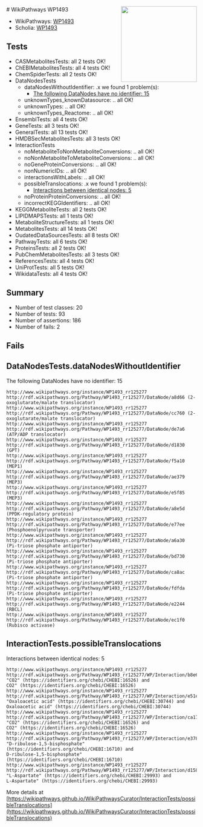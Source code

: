 <img style="float: right; width: 200px" src="https://upload.wikimedia.org/wikipedia/commons/thumb/8/83/Wplogo_with_text_500.png/640px-Wplogo_with_text_500.png" />
# WikiPathways WP1493

* WikiPathways: [WP1493](https://wikipathways.org/pathways/WP1493)
* Scholia: [WP1493](https://scholia.toolforge.org/wikipathways/WP1493)
## Tests
* CASMetabolitesTests: all 2 tests OK!
* ChEBIMetabolitesTests: all 4 tests OK!
* ChemSpiderTests: all 2 tests OK!
* DataNodesTests
    * dataNodesWithoutIdentifier: .x we found 1 problem(s):
        * [The following DataNodes have no identifier: 15](#8792c495)
    * unknownTypes_knownDatasource: .. all OK!
    * unknownTypes: .. all OK!
    * unknownTypes_Reactome: .. all OK!
* EnsemblTests: all 4 tests OK!
* GeneTests: all 3 tests OK!
* GeneralTests: all 13 tests OK!
* HMDBSecMetabolitesTests: all 3 tests OK!
* InteractionTests
    * noMetaboliteToNonMetaboliteConversions: .. all OK!
    * noNonMetaboliteToMetaboliteConversions: .. all OK!
    * noGeneProteinConversions: .. all OK!
    * nonNumericIDs: .. all OK!
    * interactionsWithLabels: .. all OK!
    * possibleTranslocations: .x we found 1 problem(s):
        * [Interactions between identical nodes: 5](#1c11820a)
    * noProteinProteinConversions: .. all OK!
    * incorrectKEGGIdentifiers: .. all OK!
* KEGGMetaboliteTests: all 2 tests OK!
* LIPIDMAPSTests: all 1 tests OK!
* MetaboliteStructureTests: all 1 tests OK!
* MetabolitesTests: all 14 tests OK!
* OudatedDataSourcesTests: all 8 tests OK!
* PathwayTests: all 6 tests OK!
* ProteinsTests: all 2 tests OK!
* PubChemMetabolitesTests: all 3 tests OK!
* ReferencesTests: all 4 tests OK!
* UniProtTests: all 5 tests OK!
* WikidataTests: all 4 tests OK!


## Summary

* Number of test classes: 20
* Number of tests: 93
* Number of assertions: 186
* Number of fails: 2

## Fails

<a name="8792c495" />

## DataNodesTests.dataNodesWithoutIdentifier

The following DataNodes have no identifier: 15
```
http://www.wikipathways.org/instance/WP1493_rr125277 http://rdf.wikipathways.org/Pathway/WP1493_rr125277/DataNode/a8d66 (2-oxoglutarate/malate translocator)
http://www.wikipathways.org/instance/WP1493_rr125277 http://rdf.wikipathways.org/Pathway/WP1493_rr125277/DataNode/cc760 (2-oxoglutarate/malate translocator)
http://www.wikipathways.org/instance/WP1493_rr125277 http://rdf.wikipathways.org/Pathway/WP1493_rr125277/DataNode/de7a6 (ATP/ADP translocator)
http://www.wikipathways.org/instance/WP1493_rr125277 http://rdf.wikipathways.org/Pathway/WP1493_rr125277/DataNode/d1830 (GPT)
http://www.wikipathways.org/instance/WP1493_rr125277 http://rdf.wikipathways.org/Pathway/WP1493_rr125277/DataNode/f5a10 (MEP1)
http://www.wikipathways.org/instance/WP1493_rr125277 http://rdf.wikipathways.org/Pathway/WP1493_rr125277/DataNode/ae379 (MEP3)
http://www.wikipathways.org/instance/WP1493_rr125277 http://rdf.wikipathways.org/Pathway/WP1493_rr125277/DataNode/e5f85 (MEP3)
http://www.wikipathways.org/instance/WP1493_rr125277 http://rdf.wikipathways.org/Pathway/WP1493_rr125277/DataNode/a8e5d (PPDK-regulatory protein)
http://www.wikipathways.org/instance/WP1493_rr125277 http://rdf.wikipathways.org/Pathway/WP1493_rr125277/DataNode/e77ee (Phosphoenolpyruvate transporter)
http://www.wikipathways.org/instance/WP1493_rr125277 http://rdf.wikipathways.org/Pathway/WP1493_rr125277/DataNode/a6a30 (Pi-triose phosphate antiporter)
http://www.wikipathways.org/instance/WP1493_rr125277 http://rdf.wikipathways.org/Pathway/WP1493_rr125277/DataNode/bd730 (Pi-triose phosphate antiporter)
http://www.wikipathways.org/instance/WP1493_rr125277 http://rdf.wikipathways.org/Pathway/WP1493_rr125277/DataNode/ca8ac (Pi-triose phosphate antiporter)
http://www.wikipathways.org/instance/WP1493_rr125277 http://rdf.wikipathways.org/Pathway/WP1493_rr125277/DataNode/fdfda (Pi-triose phosphate antiporter)
http://www.wikipathways.org/instance/WP1493_rr125277 http://rdf.wikipathways.org/Pathway/WP1493_rr125277/DataNode/e2244 (RBCL)
http://www.wikipathways.org/instance/WP1493_rr125277 http://rdf.wikipathways.org/Pathway/WP1493_rr125277/DataNode/ec1f0 (Rubisco activase)
```

<a name="1c11820a" />

## InteractionTests.possibleTranslocations

Interactions between identical nodes: 5
```
http://www.wikipathways.org/instance/WP1493_rr125277 http://rdf.wikipathways.org/Pathway/WP1493_rr125277/WP/Interaction/b8e60 "CO2" (https://identifiers.org/chebi/CHEBI:16526) and 
CO2" (https://identifiers.org/chebi/CHEBI:16526)
http://www.wikipathways.org/instance/WP1493_rr125277 http://rdf.wikipathways.org/Pathway/WP1493_rr125277/WP/Interaction/e51e5 "Oxaloacetic acid" (https://identifiers.org/chebi/CHEBI:30744) and 
Oxaloacetic acid" (https://identifiers.org/chebi/CHEBI:30744)
http://www.wikipathways.org/instance/WP1493_rr125277 http://rdf.wikipathways.org/Pathway/WP1493_rr125277/WP/Interaction/ca170 "CO2" (https://identifiers.org/chebi/CHEBI:16526) and 
CO2" (https://identifiers.org/chebi/CHEBI:16526)
http://www.wikipathways.org/instance/WP1493_rr125277 http://rdf.wikipathways.org/Pathway/WP1493_rr125277/WP/Interaction/e3784 "D-ribulose-1,5-bisphosphate" (https://identifiers.org/chebi/CHEBI:16710) and 
D-ribulose-1,5-bisphosphate" (https://identifiers.org/chebi/CHEBI:16710)
http://www.wikipathways.org/instance/WP1493_rr125277 http://rdf.wikipathways.org/Pathway/WP1493_rr125277/WP/Interaction/d1588 "L-Aspartate" (https://identifiers.org/chebi/CHEBI:29993) and 
L-Aspartate" (https://identifiers.org/chebi/CHEBI:29993)
```

More details at [https://wikipathways.github.io/WikiPathwaysCurator/InteractionTests/possibleTranslocations](https://wikipathways.github.io/WikiPathwaysCurator/InteractionTests/possibleTranslocations)

